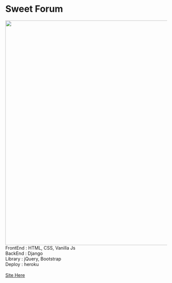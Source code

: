 <h1>Sweet Forum</h1>
<img src ="https://user-images.githubusercontent.com/5029567/119019218-ecfc5880-b9d7-11eb-8acc-6ad2d985ba6b.png" width = "700"/>
<br/>
FrontEnd : HTML, CSS, Vanilla Js<br/>
BackEnd : Django<br/>
Library : jQuery, Bootstrap<br/>
Deploy : heroku<br/>
<br/>
<a href = "https://hoon-mysite.herokuapp.com/">Site Here</a>
